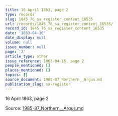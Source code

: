 ```yaml
---
title: 16 April 1863, page 2
type: records
slug: 1845_76_sa_register_content_16535
url: /records/1845_76_sa_register_content_16535/
record_id: 1845_76_sa_register_content_16535
date: '1863-04-16'
date_display: null
volume: null
issue_number: null
page: '2'
article_type: other
issue_reference: 1863-04-16, page 2
people_mentioned: []
places_mentioned: []
topics: []
source_document: 1985-87_Northern__Argus.md
publication_slug: sa-register
---
```


16 April 1863, page 2

Source: [1985-87_Northern__Argus.md](/downloads/markdown/1985-87_Northern__Argus.md)
